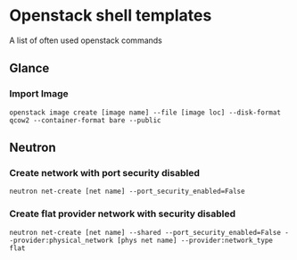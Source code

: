 # Openstack shell templates
A list of often used openstack commands

## Glance

### Import Image
```
openstack image create [image name] --file [image loc] --disk-format qcow2 --container-format bare --public
```

## Neutron

### Create network with port security disabled
```
neutron net-create [net name] --port_security_enabled=False
```

### Create flat provider network with security disabled
```
neutron net-create [net name] --shared --port_security_enabled=False --provider:physical_network [phys net name] --provider:network_type flat
```
